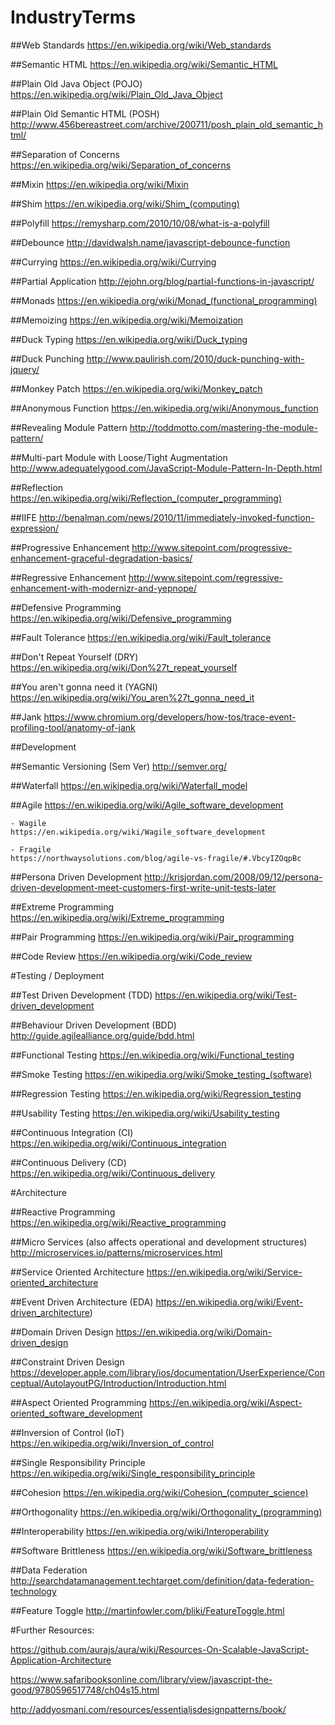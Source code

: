 # IndustryTerms

##Web Standards
https://en.wikipedia.org/wiki/Web_standards

##Semantic HTML
https://en.wikipedia.org/wiki/Semantic_HTML

##Plain Old Java Object (POJO)
https://en.wikipedia.org/wiki/Plain_Old_Java_Object

##Plain Old Semantic HTML (POSH)
http://www.456bereastreet.com/archive/200711/posh_plain_old_semantic_html/

##Separation of Concerns
https://en.wikipedia.org/wiki/Separation_of_concerns

##Mixin
https://en.wikipedia.org/wiki/Mixin

##Shim
https://en.wikipedia.org/wiki/Shim_(computing)

##Polyfill
https://remysharp.com/2010/10/08/what-is-a-polyfill

##Debounce
http://davidwalsh.name/javascript-debounce-function

##Currying
https://en.wikipedia.org/wiki/Currying

##Partial Application
http://ejohn.org/blog/partial-functions-in-javascript/

##Monads
https://en.wikipedia.org/wiki/Monad_(functional_programming)

##Memoizing
https://en.wikipedia.org/wiki/Memoization

##Duck Typing
https://en.wikipedia.org/wiki/Duck_typing

##Duck Punching
http://www.paulirish.com/2010/duck-punching-with-jquery/

##Monkey Patch
https://en.wikipedia.org/wiki/Monkey_patch

##Anonymous Function
https://en.wikipedia.org/wiki/Anonymous_function

##Revealing Module Pattern
http://toddmotto.com/mastering-the-module-pattern/

##Multi-part Module with Loose/Tight Augmentation
http://www.adequatelygood.com/JavaScript-Module-Pattern-In-Depth.html

##Reflection
https://en.wikipedia.org/wiki/Reflection_(computer_programming)

##IIFE
http://benalman.com/news/2010/11/immediately-invoked-function-expression/

##Progressive Enhancement
http://www.sitepoint.com/progressive-enhancement-graceful-degradation-basics/

##Regressive Enhancement
http://www.sitepoint.com/regressive-enhancement-with-modernizr-and-yepnope/

##Defensive Programming
https://en.wikipedia.org/wiki/Defensive_programming

##Fault Tolerance
https://en.wikipedia.org/wiki/Fault_tolerance

##Don't Repeat Yourself (DRY)
https://en.wikipedia.org/wiki/Don%27t_repeat_yourself

##You aren't gonna need it (YAGNI)
https://en.wikipedia.org/wiki/You_aren%27t_gonna_need_it

##Jank
https://www.chromium.org/developers/how-tos/trace-event-profiling-tool/anatomy-of-jank

##Development 

##Semantic Versioning (Sem Ver)
http://semver.org/

##Waterfall
https://en.wikipedia.org/wiki/Waterfall_model

##Agile
https://en.wikipedia.org/wiki/Agile_software_development

	- Wagile
	https://en.wikipedia.org/wiki/Wagile_software_development

	- Fragile
	https://northwaysolutions.com/blog/agile-vs-fragile/#.VbcyIZOqpBc

##Persona Driven Development
http://krisjordan.com/2008/09/12/persona-driven-development-meet-customers-first-write-unit-tests-later

##Extreme Programming 
https://en.wikipedia.org/wiki/Extreme_programming

##Pair Programming
https://en.wikipedia.org/wiki/Pair_programming

##Code Review
https://en.wikipedia.org/wiki/Code_review

#Testing / Deployment

##Test Driven Development (TDD)
https://en.wikipedia.org/wiki/Test-driven_development

##Behaviour Driven Development (BDD)
http://guide.agilealliance.org/guide/bdd.html

##Functional Testing
https://en.wikipedia.org/wiki/Functional_testing

##Smoke Testing
https://en.wikipedia.org/wiki/Smoke_testing_(software)

##Regression Testing
https://en.wikipedia.org/wiki/Regression_testing

##Usability Testing
https://en.wikipedia.org/wiki/Usability_testing

##Continuous Integration (CI)
https://en.wikipedia.org/wiki/Continuous_integration

##Continuous Delivery (CD)
https://en.wikipedia.org/wiki/Continuous_delivery


#Architecture

##Reactive Programming
https://en.wikipedia.org/wiki/Reactive_programming

##Micro Services (also affects operational and development structures)
http://microservices.io/patterns/microservices.html

##Service Oriented Architecture
https://en.wikipedia.org/wiki/Service-oriented_architecture

##Event Driven Architecture (EDA)
https://en.wikipedia.org/wiki/Event-driven_architecture)

##Domain Driven Design
https://en.wikipedia.org/wiki/Domain-driven_design

##Constraint Driven Design
https://developer.apple.com/library/ios/documentation/UserExperience/Conceptual/AutolayoutPG/Introduction/Introduction.html

##Aspect Oriented Programming
https://en.wikipedia.org/wiki/Aspect-oriented_software_development

##Inversion of Control (IoT)
https://en.wikipedia.org/wiki/Inversion_of_control

##Single Responsibility Principle
https://en.wikipedia.org/wiki/Single_responsibility_principle

##Cohesion
https://en.wikipedia.org/wiki/Cohesion_(computer_science)

##Orthogonality
https://en.wikipedia.org/wiki/Orthogonality_(programming)

##Interoperability
https://en.wikipedia.org/wiki/Interoperability

##Software Brittleness
https://en.wikipedia.org/wiki/Software_brittleness

##Data Federation
http://searchdatamanagement.techtarget.com/definition/data-federation-technology

##Feature Toggle
http://martinfowler.com/bliki/FeatureToggle.html


#Further Resources:

https://github.com/aurajs/aura/wiki/Resources-On-Scalable-JavaScript-Application-Architecture

https://www.safaribooksonline.com/library/view/javascript-the-good/9780596517748/ch04s15.html

http://addyosmani.com/resources/essentialjsdesignpatterns/book/
